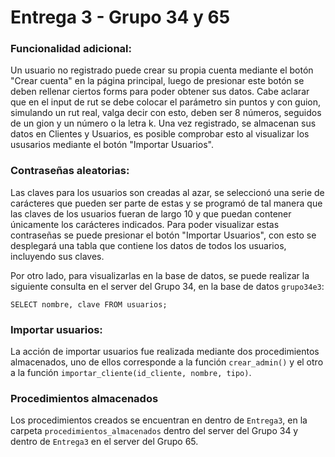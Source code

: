# Entrega 3 - Grupo 34 y 65

### Funcionalidad adicional: 
Un usuario no registrado puede crear su propia cuenta mediante el botón "Crear cuenta" en la página principal, luego de presionar este botón se deben rellenar ciertos forms para poder obtener sus datos. Cabe aclarar que en el input de rut se debe colocar el parámetro sin puntos y con guion, simulando un rut real, valga decir con esto, deben ser 8 números, seguidos de un gion y un número o la letra k. Una vez registrado, se almacenan sus datos en Clientes y Usuarios, es posible comprobar esto al visualizar los ususarios mediante el botón "Importar Usuarios".


### Contraseñas aleatorias: 
Las claves para los usuarios son creadas al azar, se seleccionó una serie de carácteres que pueden ser parte de estas y se programó de tal manera que las claves de los usuarios fueran de largo 10 y que puedan contener únicamente los carácteres indicados. Para poder visualizar estas contraseñas se puede presionar el botón "Importar Usuarios", con esto se desplegará una tabla que contiene los datos de todos los usuarios, incluyendo sus claves.


Por otro lado, para visualizarlas en la base de datos, se puede realizar la siguiente consulta en el server del Grupo 34, en la base de datos ```grupo34e3```:

```SELECT nombre, clave FROM usuarios;```

### Importar usuarios:
La acción de importar usuarios fue realizada mediante dos procedimientos almacenados, uno de ellos corresponde a la función ```crear_admin()``` y el otro a la función ```importar_cliente(id_cliente, nombre, tipo)```.

### Procedimientos almacenados
Los procedimientos creados se encuentran en dentro de ```Entrega3```, en la carpeta ```procedimientos_almacenados``` dentro del server del Grupo 34 y dentro de ```Entrega3``` en el server del Grupo 65.

